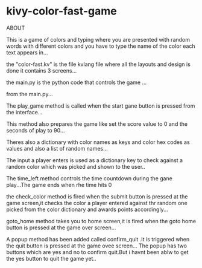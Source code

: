 # kivy-color-fast-game

ABOUT

This is a game of colors and typing where you are presented with random words with different colors and you have to type the name of the color each text appears in...


the "color-fast.kv" is the file kvlang file where all the layouts and design is done it contains 3 screens...

the main.py is the python code that controls the game ...

from the main.py...

The play_game method is called when the start gane button is pressed from the interface...

This method also prepares the game like set the score value to 0 and the seconds of play to 90...

Theres also a dictionary with color names as keys and color hex codes as values and also a list of random names...

The input a player enters is used as a dictionary key to check against a random color which was picked and shown to the user..

The time_left method controls the time countdown during the gane play...The game ends when rhe time hits 0


the check_color method is fired when the submit button is pressed at the game screen,it checks the color a player entered against thr random one picked from the color dictionary and awards points accordingly...

goto_home method takes you to home screen,it is fired when the goto home button is pressed at the game over screen...

A popup method has been added called confirm_quit .It is triggered when the quit button is pressed at the game ovee screen...
The popup has two buttons which are yes and no to confirm quit.But i havnt been ablw to get the yes button to quit the game yet..

